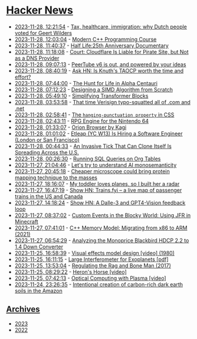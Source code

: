 # [Hacker News](https://kherrick.github.io/hacker-news/)

* [2023-11-28, 12:21:54](https://news.ycombinator.com/item?id=38444948) - [Tax, healthcare, immigration: why Dutch people voted for Geert Wilders](https://www.theguardian.com/world/2023/nov/23/dutch-explain-why-they-voted-for-geert-wilders-netherlands-election)
* [2023-11-28, 12:03:04](https://news.ycombinator.com/item?id=38444834) - [Modern C++ Programming Course](https://github.com/federico-busato/Modern-CPP-Programming)
* [2023-11-28, 11:40:37](https://news.ycombinator.com/item?id=38444719) - [Half Life:25th Anniversary Documentary](https://www.youtube.com/watch?v=TbZ3HzvFEto)
* [2023-11-28, 11:18:08](https://news.ycombinator.com/item?id=38444606) - [Court: Cloudflare Is Liable for Pirate Site, but Not as a DNS Provider](https://torrentfreak.com/court-cloudflare-is-liable-for-pirate-site-but-not-as-a-dns-provider-231127/)
* [2023-11-28, 09:07:13](https://news.ycombinator.com/item?id=38443855) - [PeerTube v6 is out, and powered by your ideas](https://framablog.org/2023/11/28/peertube-v6-is-out-and-powered-by-your-ideas/)
* [2023-11-28, 08:40:19](https://news.ycombinator.com/item?id=38443668) - [Ask HN: Is Knuth's TAOCP worth the time and effort?](https://news.ycombinator.com/item?id=38443668)
* [2023-11-28, 07:44:00](https://news.ycombinator.com/item?id=38443399) - [The Hunt for Life in Alpha Centauri](https://daily.jstor.org/the-hunt-for-life-in-alpha-centauri/)
* [2023-11-28, 07:12:23](https://news.ycombinator.com/item?id=38443253) - [Designing a SIMD Algorithm from Scratch](https://mcyoung.xyz/2023/11/27/simd-base64/)
* [2023-11-28, 05:49:10](https://news.ycombinator.com/item?id=38442779) - [Simplifying Transformer Blocks](https://arxiv.org/abs/2311.01906)
* [2023-11-28, 03:53:58](https://news.ycombinator.com/item?id=38442133) - [That time Verisign typo-squatted all of .com and .net](http://rachelbythebay.com/w/2023/11/27/sitefinder/)
* [2023-11-28, 02:58:41](https://news.ycombinator.com/item?id=38441747) - [The `hanging-punctuation property` in CSS](https://chriscoyier.net/2023/11/27/the-hanging-punctuation-property-in-css/)
* [2023-11-28, 02:43:11](https://news.ycombinator.com/item?id=38441643) - [RPG Engine for the Nintendo 64](https://github.com/breadbored/N64-RPG)
* [2023-11-28, 01:33:07](https://news.ycombinator.com/item?id=38441139) - [Orion Browser by Kagi](https://kagi.com/orion/)
* [2023-11-28, 01:01:02](https://news.ycombinator.com/item?id=38440911) - [Etleap (YC W13) Is Hiring a Software Engineer (London or San Francisco)](https://etleap.com/careers/software-engineer/)
* [2023-11-28, 00:44:33](https://news.ycombinator.com/item?id=38440779) - [An Invasive Tick That Can Clone Itself Is Spreading Across the U.S.](https://www.smithsonianmag.com/smart-news/an-invasive-tick-that-can-clone-itself-is-spreading-across-us-threatening-livestock-180983323/)
* [2023-11-28, 00:26:30](https://news.ycombinator.com/item?id=38440620) - [Running SQL Queries on Org Tables](http://yummymelon.com/devnull/running-sql-queries-on-org-tables.html)
* [2023-11-27, 21:04:46](https://news.ycombinator.com/item?id=38438261) - [Let's try to understand AI monosemanticity](https://www.astralcodexten.com/p/god-help-us-lets-try-to-understand)
* [2023-11-27, 20:45:18](https://news.ycombinator.com/item?id=38438000) - [Cheaper microscope could bring protein mapping technique to the masses](https://www.science.org/content/article/cheaper-microscope-could-bring-protein-mapping-technique-masses)
* [2023-11-27, 18:16:07](https://news.ycombinator.com/item?id=38435908) - [My toddler loves planes, so I built her a radar](https://jacobbartlett.substack.com/p/my-toddler-loves-planes-so-i-built)
* [2023-11-27, 16:47:19](https://news.ycombinator.com/item?id=38434574) - [Show HN: Trains.fyi – a live map of passenger trains in the US and Canada](https://trains.fyi/)
* [2023-11-27, 14:18:24](https://news.ycombinator.com/item?id=38432486) - [Show HN: A Dalle-3 and GPT4-Vision feedback loop](https://dalle.party/)
* [2023-11-27, 08:37:02](https://news.ycombinator.com/item?id=38429697) - [Custom Events in the Blocky World: Using JFR in Minecraft](https://mostlynerdless.de/blog/2023/11/27/custom-events-in-the-blocky-world-using-jfr-in-minecraft/)
* [2023-11-27, 07:41:01](https://news.ycombinator.com/item?id=38429278) - [C++ Memory Model: Migrating from x86 to ARM (2021)](https://arangodb.com/2021/02/cpp-memory-model-migrating-from-x86-to-arm/)
* [2023-11-27, 06:54:29](https://news.ycombinator.com/item?id=38429055) - [Analyzing the Monoprice Blackbird HDCP 2.2 to 1.4 Down Converter](https://tomverbeure.github.io/2023/11/26/Monoprice-Blackbird-4K-Pro-HDCP-Converter.html)
* [2023-11-25, 16:58:39](https://news.ycombinator.com/item?id=38414677) - [Visual effects model design [video] (1980)](https://www.bbc.co.uk/archive/visual-effects-model-design/zdmgnrd)
* [2023-11-25, 16:11:15](https://news.ycombinator.com/item?id=38414380) - [Large Interferometer for Exoplanets [pdf]](https://www.aanda.org/articles/aa/pdf/2023/10/aa45927-23.pdf)
* [2023-11-25, 13:53:04](https://news.ycombinator.com/item?id=38413509) - [Regulating the Rag and Bone Man (2017)](https://blogs.loc.gov/law/2017/08/regulating-the-rag-and-bone-man/)
* [2023-11-25, 08:29:22](https://news.ycombinator.com/item?id=38412138) - [Heron's Horse [video]](https://www.youtube.com/watch?v=dmPgTDs9FRo)
* [2023-11-25, 07:42:13](https://news.ycombinator.com/item?id=38411975) - [Optical Computing with Plasma [video]](https://www.youtube.com/watch?v=Mdh2pLwsK8Y)
* [2023-11-24, 23:26:35](https://news.ycombinator.com/item?id=38409523) - [Intentional creation of carbon-rich dark earth soils in the Amazon](https://www.science.org/doi/full/10.1126/sciadv.adh8499)

## [Archives](archives/index.md)

* [2023](archives/2023/index.md)
* [2022](archives/2022/index.md)
